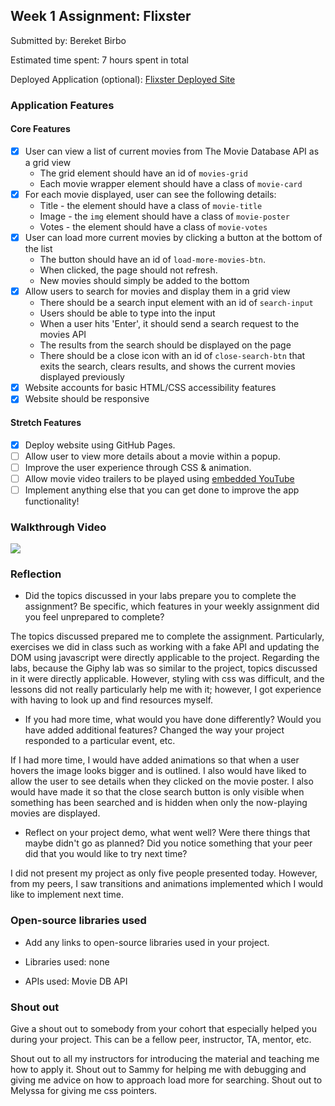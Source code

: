## Week 1 Assignment: Flixster

Submitted by: Bereket Birbo

Estimated time spent: 7 hours spent in total

Deployed Application (optional): [Flixster Deployed Site](https://bereket-b.github.io/site-week1-project1-flixster-starter/)

### Application Features

#### Core Features

- [x] User can view a list of current movies from The Movie Database API as a grid view
  - The grid element should have an id of `movies-grid`
  - Each movie wrapper element should have a class of `movie-card`
- [x] For each movie displayed, user can see the following details:
  - Title - the element should have a class of `movie-title`
  - Image - the `img` element should have a class of `movie-poster`
  - Votes - the element should have a class of `movie-votes`
- [x] User can load more current movies by clicking a button at the bottom of the list
  - The button should have an id of `load-more-movies-btn`.
  - When clicked, the page should not refresh.
  - New movies should simply be added to the bottom
- [x] Allow users to search for movies and display them in a grid view
  - There should be a search input element with an id of `search-input`
  - Users should be able to type into the input
  - When a user hits 'Enter', it should send a search request to the movies API
  - The results from the search should be displayed on the page
  - There should be a close icon with an id of `close-search-btn` that exits the search, clears results, and shows the current movies displayed previously
- [x] Website accounts for basic HTML/CSS accessibility features
- [x] Website should be responsive

#### Stretch Features

- [x] Deploy website using GitHub Pages.
- [ ] Allow user to view more details about a movie within a popup.
- [ ] Improve the user experience through CSS & animation.
- [ ] Allow movie video trailers to be played using [embedded YouTube](https://support.google.com/youtube/answer/171780?hl=en)
- [ ] Implement anything else that you can get done to improve the app functionality!

### Walkthrough Video

  <a href="https://www.loom.com/share/48087996698a4adebc18279483d4b486">
    <img style="max-width:300px;" src="https://cdn.loom.com/sessions/thumbnails/48087996698a4adebc18279483d4b486-with-play.gif">
  </a>

### Reflection

- Did the topics discussed in your labs prepare you to complete the assignment? Be specific, which features in your weekly assignment did you feel unprepared to complete?

The topics discussed prepared me to complete the assignment. Particularly, exercises we did in class such as working with a fake API and updating the DOM using javascript were directly applicable to the project. Regarding the labs, because the Giphy lab was so similar to the project, topics discussed in it were directly applicable. However, styling with css was difficult, and the lessons did not really particularly help me with it; however, I got experience with having to look up and find resources myself.

- If you had more time, what would you have done differently? Would you have added additional features? Changed the way your project responded to a particular event, etc.

If I had more time, I would have added animations so that when a user hovers the image looks bigger and is outlined. I also would have liked to allow the user to see details when they clicked on the movie poster. I also would have made it so that the close search button is only visible when something has been searched and is hidden when only the now-playing movies are displayed.
  

- Reflect on your project demo, what went well? Were there things that maybe didn't go as planned? Did you notice something that your peer did that you would like to try next time?

I did not present my project as only five people presented today. However, from my peers, I saw transitions and animations implemented which I would like to implement next time.

### Open-source libraries used

- Add any links to open-source libraries used in your project. 

- Libraries used: none
- APIs used: Movie DB API

### Shout out

Give a shout out to somebody from your cohort that especially helped you during your project. This can be a fellow peer, instructor, TA, mentor, etc.

Shout out to all my instructors for introducing the material and teaching me how to apply it.
Shout out to Sammy for helping me with debugging and giving me advice on how to approach load more for searching. 
Shout out to Melyssa for giving me css pointers.
